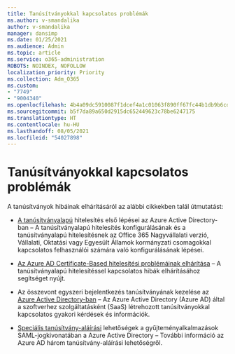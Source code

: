 ```yaml
---
title: Tanúsítványokkal kapcsolatos problémák
ms.author: v-smandalika
author: v-smandalika
manager: dansimp
ms.date: 01/25/2021
ms.audience: Admin
ms.topic: article
ms.service: o365-administration
ROBOTS: NOINDEX, NOFOLLOW
localization_priority: Priority
ms.collection: Adm_O365
ms.custom:
- "7749"
- "9004340"
ms.openlocfilehash: 4b4a09dc5910087f1dcef4a1c01063f890ff67fc44b1db9b6cdf1391a05530c0
ms.sourcegitcommit: b5f7da89a650d2915dc652449623c78be6247175
ms.translationtype: HT
ms.contentlocale: hu-HU
ms.lasthandoff: 08/05/2021
ms.locfileid: "54027898"
---
```

# <a name="issues-with-certificates"></a>Tanúsítványokkal kapcsolatos problémák

A tanúsítványok hibáinak elhárításáról az alábbi cikkekben talál útmutatást:

- [A tanúsítványalapú](https://docs.microsoft.com/azure/active-directory/authentication/active-directory-certificate-based-authentication-get-started) hitelesítés első lépései az Azure Active Directory-ban – A tanúsítványalapú hitelesítés konfigurálásának és a tanúsítványalapú hitelesítésnek az Office 365 Nagyvállalati verzió, Vállalati, Oktatási vagy Egyesült Államok kormányzati csomagokkal kapcsolatos felhasználói számára való konfigurálásának lépései.

- [Az Azure AD Certificate-Based hitelesítési problémáinak elhárítása](https://docs.microsoft.com/troubleshoot/azure/active-directory/certificate-based-authenticate-issue)  – A tanúsítványalapú hitelesítéssel kapcsolatos hibák elhárításához segítséget nyújt.

- Az összevont egyszeri bejelentkezés tanúsítványának kezelése az [Azure Active Directory-ban](https://docs.microsoft.com/azure/active-directory/manage-apps/manage-certificates-for-federated-single-sign-on) – Az Azure Active Directory (Azure AD) által a szoftverhez szolgáltatásként (SaaS) létrehozott tanúsítványokkal kapcsolatos gyakori kérdések és információk.

- [Speciális tanúsítvány-aláírási](https://docs.microsoft.com/azure/active-directory/manage-apps/certificate-signing-options) lehetőségek a gyűjteményalkalmazások SAML-jogkivonatában a Azure Active Directory – További információ az Azure AD három tanúsítvány-aláírási lehetőségről.
